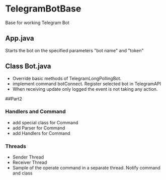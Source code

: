 # TelegramBotBase

Base for working Telegram Bot

## App.java
Starts the bot on the specified parameters "bot name" and "token"

## Class Bot.java
- Override basic methods of TelegramLongPollingBot.
- implement command botConnect. Register selected bot in TelegramAPI
- When receiving update only logged the event is not taking any action.

##Part2 

### Handlers and Command
- add special class for Command
- add Parser for Command
- add Handlers for Command

### Threads
- Sender Thread
- Receiver Thread
- Sample of the operate command in a separate thread. Notify command and class 